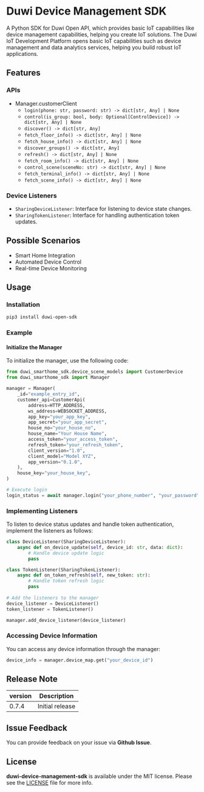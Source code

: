 # Duwi Device Management SDK

A Python SDK for Duwi Open API, which provides basic IoT capabilities like device management capabilities, helping you create IoT solutions. The Duwi IoT Development Platform opens basic IoT capabilities such as device management and data analytics services, helping you build robust IoT applications.

## Features

### APIs

- Manager.customerClient
  - `login(phone: str, password: str) -> dict[str, Any] | None`
  - `control(is_group: bool, body: Optional[ControlDevice]) -> dict[str, Any] | None`
  - `discover() -> dict[str, Any]`
  - `fetch_floor_info() -> dict[str, Any] | None`
  - `fetch_house_info() -> dict[str, Any] | None`
  - `discover_groups() -> dict[str, Any]`
  - `refresh() -> dict[str, Any] | None`
  - `fetch_room_info() -> dict[str, Any] | None`
  - `control_scene(sceneNo: str) -> dict[str, Any] | None`
  - `fetch_terminal_info() -> dict[str, Any] | None`
  - `fetch_scene_info() -> dict[str, Any] | None`

### Device Listeners

- `SharingDeviceListener`: Interface for listening to device state changes.
- `SharingTokenListener`: Interface for handling authentication token updates.

## Possible Scenarios

- Smart Home Integration
- Automated Device Control
- Real-time Device Monitoring

## Usage

### Installation

```bash
pip3 install duwi-open-sdk
```

### Example

#### Initialize the Manager

To initialize the manager, use the following code:

```python
from duwi_smarthome_sdk.device_scene_models import CustomerDevice
from duwi_smarthome_sdk import Manager

manager = Manager(
    _id="example_entry_id",
    customer_api=CustomerApi(
        address=HTTP_ADDRESS,
        ws_address=WEBSOCKET_ADDRESS,
        app_key="your_app_key",
        app_secret="your_app_secret",
        house_no="your_house_no",
        house_name="Your House Name",
        access_token="your_access_token",
        refresh_token="your_refresh_token",
        client_version="1.0",
        client_model="Model XYZ",
        app_version="0.1.0",
    ),
    house_key="your_house_key",
)

# Execute login
login_status = await manager.login("your_phone_number", "your_password")
```

### Implementing Listeners

To listen to device status updates and handle token authentication, implement the listeners as follows:

```python
class DeviceListener(SharingDeviceListener):
    async def on_device_update(self, device_id: str, data: dict):
        # Handle device update logic
        pass

class TokenListener(SharingTokenListener):
    async def on_token_refresh(self, new_token: str):
        # Handle token refresh logic
        pass
    
# Add the listeners to the manager
device_listener = DeviceListener()
token_listener = TokenListener()

manager.add_device_listener(device_listener)
```

### Accessing Device Information

You can access any device information through the manager:

```python
device_info = manager.device_map.get("your_device_id")
```

## Release Note

| version | Description       |
|---------|-------------------|
| 0.7.4   | Initial release    |

## Issue Feedback

You can provide feedback on your issue via **Github Issue**.

## License

**duwi-device-management-sdk** is available under the MIT license. Please see the [LICENSE](./LICENSE) file for more info.
